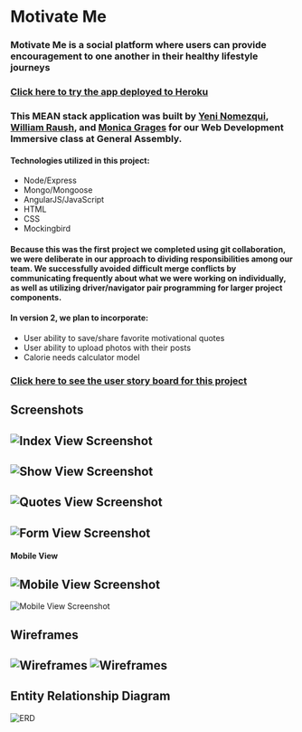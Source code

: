 # Motivate Me

### Motivate Me is a social platform where users can provide encouragement to one another in their healthy lifestyle journeys
### [Click here to try the app deployed to Heroku](https://motivate-me-project.herokuapp.com/)

### This MEAN stack application was built by [Yeni Nomezqui](https://github.com/Rolita1007), [William Raush](https://github.com/WilliamRausch), and [Monica Grages](https://github.com/MonicaGrages) for our Web Development Immersive class at General Assembly.
#### Technologies utilized in this project:
* Node/Express
* Mongo/Mongoose
* AngularJS/JavaScript
* HTML
* CSS
* Mockingbird

#### Because this was the first project we completed using git collaboration, we were deliberate in our approach to dividing responsibilities among our team. We successfully avoided difficult merge conflicts by communicating frequently about what we were working on individually, as well as utilizing driver/navigator pair programming for larger project components.

#### In version 2, we plan to incorporate:
* User ability to save/share favorite motivational quotes
* User ability to upload photos with their posts
* Calorie needs calculator model

### [Click here to see the user story board for this project](https://trello.com/b/FKiU5kU0/wdi-project-3)

## Screenshots
![Index View Screenshot](http://i.imgur.com/ym57QLN.png "Index View Screenshot")
---
![Show View Screenshot](http://i.imgur.com/MBz5Jkg.png "Show View Screenshot")
---
![Quotes View Screenshot](http://i.imgur.com/OXLE9He.png "Quotes View Screenshot")
---
![Form View Screenshot](http://i.imgur.com/RtgIoLI.png "Form View Screenshot")
---

#### Mobile View
![Mobile View Screenshot](http://i.imgur.com/fqHqGJ7.png "Mobile View Screenshot")
---
![Mobile View Screenshot](http://i.imgur.com/sn3O6KM.png "Mobile View Screenshot")

## Wireframes
![Wireframes](https://user-images.githubusercontent.com/22422858/27015226-3458a762-4ed7-11e7-8177-051028313837.png "Project Wireframes")
![Wireframes](https://user-images.githubusercontent.com/22422858/27015227-36a0ec14-4ed7-11e7-9a2b-4fb6ed0366c0.png "Project Wireframes")
---
## Entity Relationship Diagram
![ERD](http://i.imgur.com/2CGFz4Xl.jpg "ERD")
